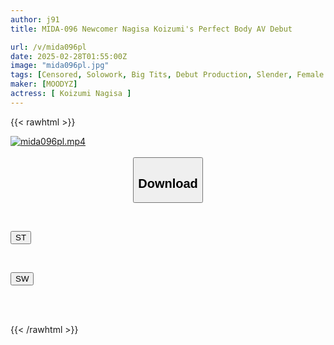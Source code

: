 ```yaml
---
author: j91
title: MIDA-096 Newcomer Nagisa Koizumi's Perfect Body AV Debut

url: /v/mida096pl
date: 2025-02-28T01:55:00Z
image: "mida096pl.jpg"
tags: [Censored, Solowork, Big Tits, Debut Production, Slender, Female College Student, Kiss	]
maker: [MOODYZ]
actress: [ Koizumi Nagisa ]
---
```



{{< rawhtml >}}

<div class="video" data-videoid="kWGoe2YZ8ktO10o">
    <a href="javascript:;">
        <img src="/v/mida096pl/mida096pl.jpg" width="WIDTH" height="HEIGHT" alt="mida096pl.mp4" loading="lazy">
    </a>
</div>

<script type="text/javascript" src="https://j91.asia/asset/on-demand-st.js"></script>

<br>
  <link rel="stylesheet" href="https://j91.asia/asset/bs5.css">
  
  <center>
  <button class="btn btn-primary" type="button" data-bs-toggle="collapse" data-bs-target=".multi-collapse" aria-expanded="false" aria-controls="multiCollapseExample1 multiCollapseExample2"><h2>Download</h2></button></center>
</p>
<div class="row">
  <div class="col">
    <div class="collapse multi-collapse" id="multiCollapseExample1">
      <div class="card card-body">
	      	      <br>
<div class="buttons">  
<p><a href="/v/mida096pl/st.html" target="_blank"><button class="btn-hover color-3"><i class="fa fa-download"></i> ST</button></a></p></div>
    </div>
  </div>
</div>
  <div class="col">
    <div class="collapse multi-collapse" id="multiCollapseExample2">
      <div class="card card-body">
	      <br>
<div class="buttons">
<p><a href="/v/mida096pl/sw.html" target="_blank"><button class="btn-hover color-2"><i class="fa fa-download"></i> SW</button></a></p></div>
<br><br>
      </div>
    </div>
  </div>
</div>

{{< /rawhtml >}}